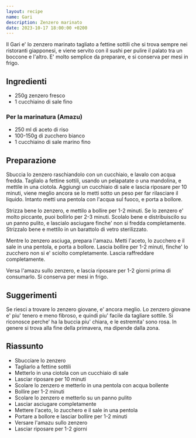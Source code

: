 ```yaml
---
layout: recipe
name: Gari
description: Zenzero marinato
date: 2023-10-17 18:00:00 +0200
---
```


Il Gari e' lo zenzero marinato tagliato a fettine sottili che si trova sempre nei ristoranti giapponesi, e viene servito con il sushi per pulire il palato tra un boccone e l'altro. E' molto semplice da preparare, e si conserva per mesi in frigo.

## Ingredienti

- 250g zenzero fresco
- 1 cucchiaino di sale fino

### Per la marinatura (Amazu)

- 250 ml di aceto di riso
- 100-150g di zucchero bianco
- 1 cucchiaino di sale marino fino

## Preparazione

Sbuccia lo zenzero raschiandolo con un cucchiaio, e lavalo con acqua fredda. Taglialo a fettine sottili, usando un pelapatate o una mandolina, e mettile in una ciotola. Aggiungi un cucchiaio di sale e lascia riposare per 10 minuti, viene meglio ancora se lo metti sotto un peso per far rilasciare il liquido. Intanto metti una pentola con l'acqua sul fuoco, e porta a bollore.

Strizza bene lo zenzero, e mettilo a bollire per 1-2 minuti. Se lo zenzero e' molto piccante, puoi bollirlo per 2-3 minuti. Scolalo bene e distribuiscilo su un panno pulito, e lascialo asciugare finche' non si fredda completamente. Strizzalo bene e mettilo in un barattolo di vetro sterilizzato.

Mentre lo zenzero asciuga, prepara l'amazu. Metti l'aceto, lo zucchero e il sale in una pentola, e porta a bollore. Lascia bollire per 1-2 minuti, finche' lo zucchero non si e' sciolto completamente. Lascia raffreddare completamente.

Versa l'amazu sullo zenzero, e lascia riposare per 1-2 giorni prima di consumarlo. Si conserva per mesi in frigo.

## Suggerimenti

Se riesci a trovare lo zenzero giovane, e' ancora meglio. Lo zenzero giovane e' piu' tenero e meno fibroso, e quindi piu' facile da tagliare sottile. Si riconosce perche' ha la buccia piu' chiara, e le estremita' sono rosa. In genere si trova alla fine della primavera, ma dipende dalla zona.


## Riassunto

- Sbucciare lo zenzero
- Tagliarlo a fettine sottili
- Metterlo in una ciotola con un cucchiaio di sale
- Lasciar riposare per 10 minuti
- Scolare lo zenzero e metterlo in una pentola con acqua bollente
- Bollire per 1-2 minuti
- Scolare lo zenzero e metterlo su un panno pulito
- Lasciar asciugare completamente
- Mettere l'aceto, lo zucchero e il sale in una pentola
- Portare a bollore e lasciar bollire per 1-2 minuti
- Versare l'amazu sullo zenzero
- Lasciar riposare per 1-2 giorni
